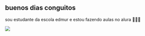 ## buenos dias conguitos

sou estudante da escola edmur e estou fazendo aulas no alura 🎅🎅🎅

![](https://media.tenor.com/GkLhBa1H9G4AAAAi/dog-funny.gif)
